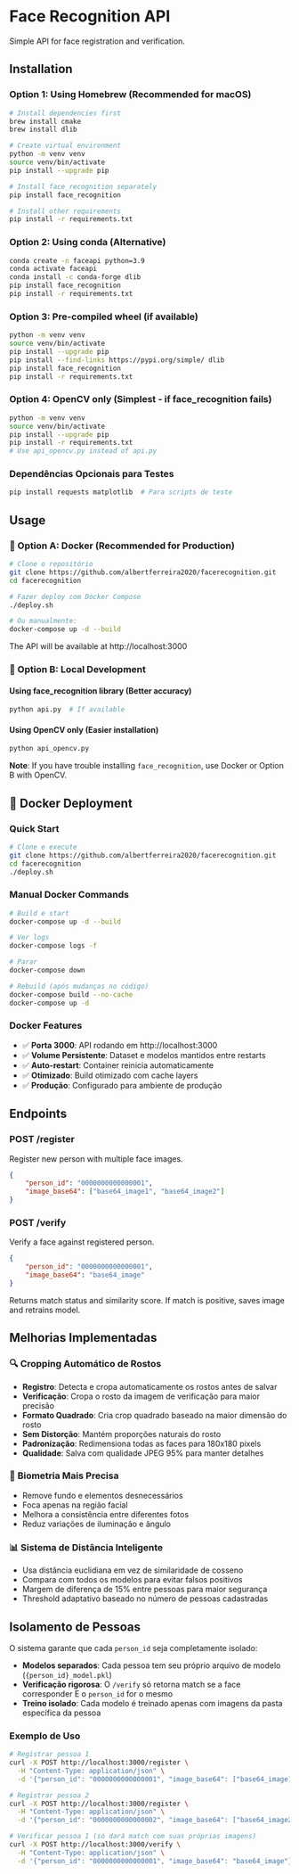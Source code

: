 # Face Recognition API

Simple API for face registration and verification.

## Installation

### Option 1: Using Homebrew (Recommended for macOS)
```bash
# Install dependencies first
brew install cmake
brew install dlib

# Create virtual environment
python -m venv venv
source venv/bin/activate
pip install --upgrade pip

# Install face_recognition separately
pip install face_recognition

# Install other requirements
pip install -r requirements.txt
```

### Option 2: Using conda (Alternative)
```bash
conda create -n faceapi python=3.9
conda activate faceapi
conda install -c conda-forge dlib
pip install face_recognition
pip install -r requirements.txt
```

### Option 3: Pre-compiled wheel (if available)
```bash
python -m venv venv
source venv/bin/activate
pip install --upgrade pip
pip install --find-links https://pypi.org/simple/ dlib
pip install face_recognition
pip install -r requirements.txt
```

### Option 4: OpenCV only (Simplest - if face_recognition fails)
```bash
python -m venv venv
source venv/bin/activate
pip install --upgrade pip
pip install -r requirements.txt
# Use api_opencv.py instead of api.py
```

### Dependências Opcionais para Testes
```bash
pip install requests matplotlib  # Para scripts de teste
```

## Usage

### 🐳 Option A: Docker (Recommended for Production)
```bash
# Clone o repositório
git clone https://github.com/albertferreira2020/facerecognition.git
cd facerecognition

# Fazer deploy com Docker Compose
./deploy.sh

# Ou manualmente:
docker-compose up -d --build
```

The API will be available at http://localhost:3000

### 🔧 Option B: Local Development

#### Using face_recognition library (Better accuracy)
```bash
python api.py  # If available
```

#### Using OpenCV only (Easier installation)
```bash
python api_opencv.py
```

**Note**: If you have trouble installing `face_recognition`, use Docker or Option B with OpenCV.

## 🐳 Docker Deployment

### Quick Start
```bash
# Clone e execute
git clone https://github.com/albertferreira2020/facerecognition.git
cd facerecognition
./deploy.sh
```

### Manual Docker Commands
```bash
# Build e start
docker-compose up -d --build

# Ver logs
docker-compose logs -f

# Parar
docker-compose down

# Rebuild (após mudanças no código)
docker-compose build --no-cache
docker-compose up -d
```

### Docker Features
- ✅ **Porta 3000**: API rodando em http://localhost:3000
- ✅ **Volume Persistente**: Dataset e modelos mantidos entre restarts
- ✅ **Auto-restart**: Container reinicia automaticamente
- ✅ **Otimizado**: Build otimizado com cache layers
- ✅ **Produção**: Configurado para ambiente de produção

## Endpoints

### POST /register
Register new person with multiple face images.

```json
{
    "person_id": "0000000000000001",
    "image_base64": ["base64_image1", "base64_image2"]
}
```

### POST /verify
Verify a face against registered person.

```json
{
    "person_id": "0000000000000001", 
    "image_base64": "base64_image"
}
```

Returns match status and similarity score. If match is positive, saves image and retrains model.

## Melhorias Implementadas

### 🔍 **Cropping Automático de Rostos**
- **Registro**: Detecta e cropa automaticamente os rostos antes de salvar
- **Verificação**: Cropa o rosto da imagem de verificação para maior precisão
- **Formato Quadrado**: Cria crop quadrado baseado na maior dimensão do rosto
- **Sem Distorção**: Mantém proporções naturais do rosto
- **Padronização**: Redimensiona todas as faces para 180x180 pixels
- **Qualidade**: Salva com qualidade JPEG 95% para manter detalhes

### 🎯 **Biometria Mais Precisa**
- Remove fundo e elementos desnecessários
- Foca apenas na região facial
- Melhora a consistência entre diferentes fotos
- Reduz variações de iluminação e ângulo

### 📊 **Sistema de Distância Inteligente**
- Usa distância euclidiana em vez de similaridade de cosseno
- Compara com todos os modelos para evitar falsos positivos
- Margem de diferença de 15% entre pessoas para maior segurança
- Threshold adaptativo baseado no número de pessoas cadastradas

## Isolamento de Pessoas

O sistema garante que cada `person_id` seja completamente isolado:

- **Modelos separados**: Cada pessoa tem seu próprio arquivo de modelo (`{person_id}_model.pkl`)
- **Verificação rigorosa**: O `/verify` só retorna match se a face corresponder E o `person_id` for o mesmo
- **Treino isolado**: Cada modelo é treinado apenas com imagens da pasta específica da pessoa

### Exemplo de Uso

```bash
# Registrar pessoa 1
curl -X POST http://localhost:3000/register \
  -H "Content-Type: application/json" \
  -d '{"person_id": "0000000000000001", "image_base64": ["base64_image1"]}'

# Registrar pessoa 2  
curl -X POST http://localhost:3000/register \
  -H "Content-Type: application/json" \
  -d '{"person_id": "0000000000000002", "image_base64": ["base64_image2"]}'

# Verificar pessoa 1 (só dará match com suas próprias imagens)
curl -X POST http://localhost:3000/verify \
  -H "Content-Type: application/json" \
  -d '{"person_id": "0000000000000001", "image_base64": "base64_image"}'
```
